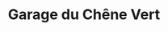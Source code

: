 ---
title: "Garage du Chêne Vert"
url: /bain-de-bretagne/garage-du-chene-vert/
shop: réparation de voitures
---